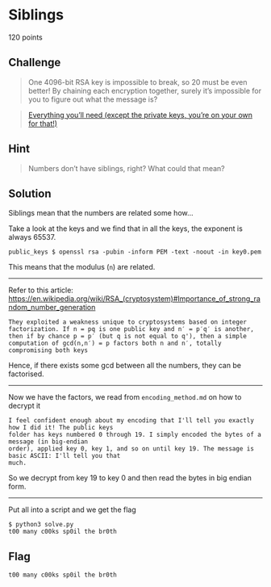 # Siblings
120 points

## Challenge 
> One 4096-bit RSA key is impossible to break, so 20 must be even better! By chaining each encryption together, surely it’s impossible for you to figure out what the message is?

> [Everything you’ll need (except the private keys, you’re on your own for that!)](problem-data.e34ba61084c2.zip)

## Hint
> Numbers don’t have siblings, right? What could that mean?

## Solution

Siblings mean that the numbers are related some how...

Take a look at the keys and we find that in all the keys, the exponent is always 65537.

	public_keys $ openssl rsa -pubin -inform PEM -text -noout -in key0.pem 

This means that the modulus (`n`) are related.

---

Refer to this article: https://en.wikipedia.org/wiki/RSA_(cryptosystem)#Importance_of_strong_random_number_generation

	They exploited a weakness unique to cryptosystems based on integer factorization. If n = pq is one public key and n′ = p′q′ is another, then if by chance p = p′ (but q is not equal to q'), then a simple computation of gcd(n,n′) = p factors both n and n′, totally compromising both keys

Hence, if there exists some gcd between all the numbers, they can be factorised.

---

Now we have the factors, we read from `encoding_method.md` on how to decrypt it

	I feel confident enough about my encoding that I'll tell you exactly how I did it! The public keys
	folder has keys numbered 0 through 19. I simply encoded the bytes of a message (in big-endian
	order), applied key 0, key 1, and so on until key 19. The message is basic ASCII: I'll tell you that
	much.

So we decrypt from key 19 to key 0 and then read the bytes in big endian form.

--- 

Put all into a script and we get the flag

	$ python3 solve.py 
	t00 many c00ks sp0il the br0th


## Flag

	t00 many c00ks sp0il the br0th
